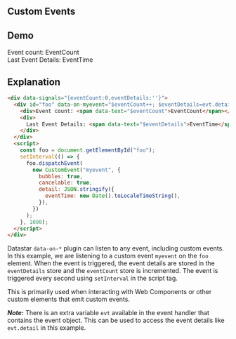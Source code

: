 ## Custom Events

## Demo

<div data-signals="{eventCount:0,eventDetails:''}">
     <div id="foo" data-on-myevent="$eventDetails=evt.detail;$eventCount++">
          <div>Event count: <span data-text="$eventCount">EventCount</span></div>
          <div>Last Event Details: <span data-text="$eventDetails">EventTime</span></div>
     </div>
     <script>
          const foo = document.getElementById('foo');
          setInterval(() => {
               foo.dispatchEvent(new CustomEvent('myevent', {
                    bubbles: true,
                    cancelable: true,
                    detail: JSON.stringify({ eventTime: new Date().toLocaleTimeString() })
               }));
          }, 1000);
     </script>
</div>

## Explanation

```html
<div data-signals="{eventCount:0,eventDetails:''}">
  <div id="foo" data-on-myevent="$eventCount++; $eventDetails=evt.detail">
    <div>Event count: <span data-text="$eventCount">EventCount</span></div>
    <div>
      Last Event Details: <span data-text="$eventDetails">EventTime</span>
    </div>
  </div>
  <script>
    const foo = document.getElementById("foo");
    setInterval(() => {
      foo.dispatchEvent(
        new CustomEvent("myevent", {
          bubbles: true,
          cancelable: true,
          detail: JSON.stringify({
            eventTime: new Date().toLocaleTimeString(),
          }),
        })
      );
    }, 1000);
  </script>
</div>
```

Datastar `data-on-*` plugin can listen to any event, including custom events. In this example, we are listening to a custom event `myevent` on the `foo` element. When the event is triggered, the event details are stored in the `eventDetails` store and the `eventCount` store is incremented. The event is triggered every second using `setInterval` in the script tag.

This is primarily used when interacting with Web Components or other custom elements that emit custom events.

**_Note:_** There is an extra variable `evt` available in the event handler that contains the event object. This can be used to access the event details like `evt.detail` in this example.
